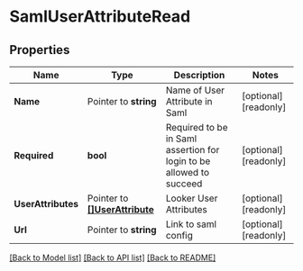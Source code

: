 # SamlUserAttributeRead

## Properties

Name | Type | Description | Notes
------------ | ------------- | ------------- | -------------
**Name** | Pointer to **string** | Name of User Attribute in Saml | [optional] [readonly] 
**Required** | **bool** | Required to be in Saml assertion for login to be allowed to succeed | [optional] [readonly] 
**UserAttributes** | Pointer to [**[]UserAttribute**](UserAttribute.md) | Looker User Attributes | [optional] [readonly] 
**Url** | Pointer to **string** | Link to saml config | [optional] [readonly] 

[[Back to Model list]](../README.md#documentation-for-models) [[Back to API list]](../README.md#documentation-for-api-endpoints) [[Back to README]](../README.md)


